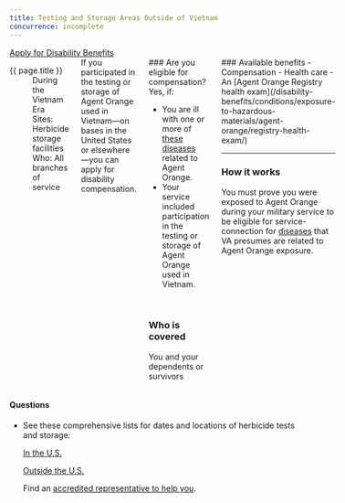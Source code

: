```yaml
---
title: Testing and Storage Areas Outside of Vietnam
concurrence: incomplete
---
```


<div class="main" role="main" markdown="0">

<div class="action-bar">
  <div class="row">
    <div class="small-12 columns">
      <a class="usa-button-primary va-button-primary" href="/disability-benefits/apply-for-benefits/">Apply for Disability Benefits</a>
    </div>
  </div>
</div>

<div class="section one" markdown="0">
<div class="primary" markdown="0">
<div class="row" markdown="0">
<div class="small-12 medium-8 columns usa-content" markdown="0">

<dl class="panel-list plain">
<dt>{{ page.title }}</dt>
<dd>During the Vietnam Era</dd>
<dd>Sites: Herbicide storage facilities</dd>
<dd>Who: All branches of service</dd>
</dl>

<div markdown="1">
If you participated in the testing or storage of Agent Orange used in Vietnam—on bases in the United States or elsewhere—you can apply for disability compensation.
</div>

<div class="call-out" markdown="1">
### Are you eligible for compensation?
Yes, if:

- You are ill with one or more of [these diseases](/disability-benefits/conditions/exposure-to-hazardous-materials/agent-orange/diseases/) related to Agent Orange.
- Your service included participation in the testing or storage of Agent Orange used in Vietnam.

<br>

### Who is covered

You and your dependents or survivors
</div>
<div markdown="1">
### Available benefits
- Compensation
- Health care
- An [Agent Orange Registry health exam](/disability-benefits/conditions/exposure-to-hazardous-materials/agent-orange/registry-health-exam/)

<hr>

### How it works
You must prove you were exposed to Agent Orange during your military service to be eligible for service-connection for [diseases](/disability-benefits/conditions/exposure-to-hazardous-materials/agent-orange/diseases/) that VA presumes are related to Agent Orange exposure.
</div>
</div>

<div class="small-12 medium-4 columns" markdown="0">
<div markdown="1">

<h4 class="highlight">Questions</h4>

<ul class="plain">

<li markdown="1">
See these comprehensive lists for dates and locations of herbicide tests and storage:

[In the U.S.](http://www.publichealth.va.gov/exposures/agentorange/locations/tests-storage/usa.asp)

[Outside the U.S.](http://www.publichealth.va.gov/exposures/agentorange/locations/tests-storage/outside-vietnam.asp)

Find an [accredited representative to help you](/disability-benefits/apply-for-benefits/help/index.html).
</li>

</ul>

</div>
</div>

</div>
</div>
</div>
